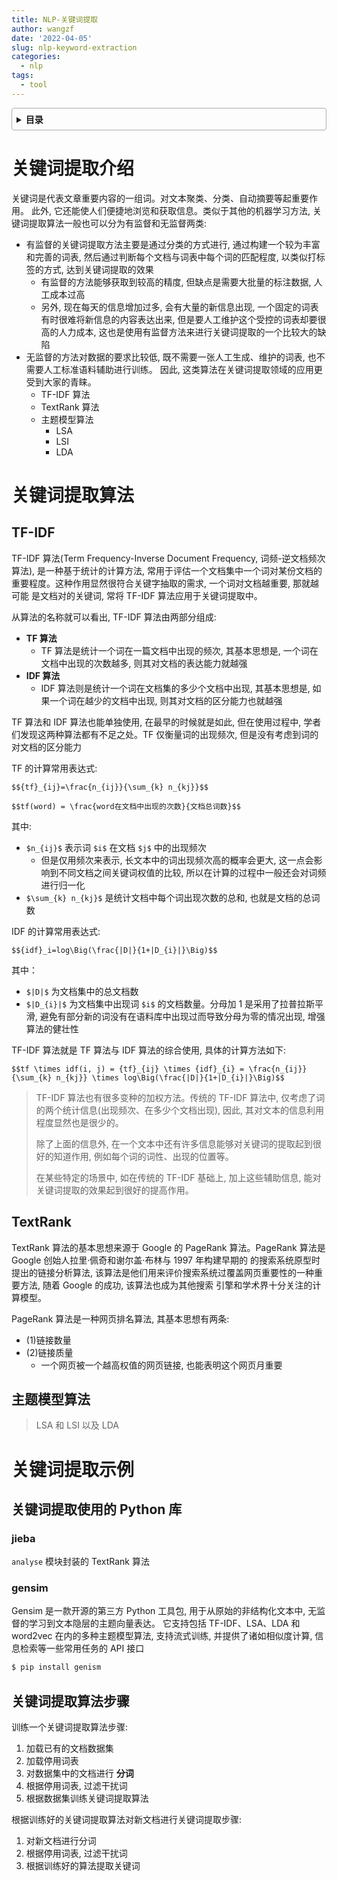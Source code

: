 ```yaml
---
title: NLP-关键词提取
author: wangzf
date: '2022-04-05'
slug: nlp-keyword-extraction
categories:
  - nlp
tags:
  - tool
---
```


<style>
details {
    border: 1px solid #aaa;
    border-radius: 4px;
    padding: .5em .5em 0;
}
summary {
    font-weight: bold;
    margin: -.5em -.5em 0;
    padding: .5em;
}
details[open] {
    padding: .5em;
}
details[open] summary {
    border-bottom: 1px solid #aaa;
    margin-bottom: .5em;
}
img {
    pointer-events: none;
}
</style>

<details><summary>目录</summary><p>

- [关键词提取介绍](#关键词提取介绍)
- [关键词提取算法](#关键词提取算法)
  - [TF-IDF](#tf-idf)
  - [TextRank](#textrank)
  - [主题模型算法](#主题模型算法)
- [关键词提取示例](#关键词提取示例)
  - [关键词提取使用的 Python 库](#关键词提取使用的-python-库)
    - [jieba](#jieba)
    - [gensim](#gensim)
  - [关键词提取算法步骤](#关键词提取算法步骤)
</p></details><p></p>

# 关键词提取介绍

关键词是代表文章重要内容的一组词。对文本聚类、分类、自动摘要等起重要作用。
此外, 它还能使人们便捷地浏览和获取信息。类似于其他的机器学习方法, 
关键词提取算法一般也可以分为有监督和无监督两类:

* 有监督的关键词提取方法主要是通过分类的方式进行, 通过构建一个较为丰富和完善的词表, 
  然后通过判断每个文档与词表中每个词的匹配程度, 以类似打标签的方式, 达到关键词提取的效果
    - 有监督的方法能够获取到较高的精度, 但缺点是需要大批量的标注数据, 人工成本过高
    - 另外, 现在每天的信息增加过多, 会有大量的新信息出现, 一个固定的词表有时很难将新信息的内容表达出来, 
      但是要人工维护这个受控的词表却要很高的人力成本, 这也是使用有监督方法来进行关键词提取的一个比较大的缺陷
* 无监督的方法对数据的要求比较低, 既不需要一张人工生成、维护的词表, 也不需要人工标准语料辅助进行训练。
  因此, 这类算法在关键词提取领域的应用更受到大家的青睐。
    - TF-IDF 算法
    - TextRank 算法
    - 主题模型算法
        - LSA
        - LSI
        - LDA

# 关键词提取算法

## TF-IDF

TF-IDF 算法(Term Frequency-Inverse Document Frequency, 词频-逆文档频次算法), 是一种基于统计的计算方法, 
常用于评估一个文档集中一个词对某份文档的重要程度。这种作用显然很符合关键字抽取的需求, 一个词对文档越重要, 那就越可能
是文档对的关键词, 常将 TF-IDF 算法应用于关键词提取中。

从算法的名称就可以看出, TF-IDF 算法由两部分组成:

* **TF 算法**
    - TF 算法是统计一个词在一篇文档中出现的频次, 其基本思想是, 一个词在文档中出现的次数越多, 则其对文档的表达能力就越强
* **IDF 算法**
    - IDF 算法则是统计一个词在文档集的多少个文档中出现, 其基本思想是, 如果一个词在越少的文档中出现, 则其对文档的区分能力也就越强

TF 算法和 IDF 算法也能单独使用, 在最早的时候就是如此, 但在使用过程中, 
学者们发现这两种算法都有不足之处。TF 仅衡量词的出现频次, 但是没有考虑到词的对文档的区分能力

TF 的计算常用表达式:

`$${tf}_{ij}=\frac{n_{ij}}{\sum_{k} n_{kj}}$$` 

`$$tf(word) = \frac{word在文档中出现的次数}{文档总词数}$$` 

其中:

* `$n_{ij}$` 表示词 `$i$` 在文档 `$j$` 中的出现频次
    - 但是仅用频次来表示, 长文本中的词出现频次高的概率会更大, 
      这一点会影响到不同文档之间关键词权值的比较, 
      所以在计算的过程中一般还会对词频进行归一化
* `$\sum_{k} n_{kj}$` 是统计文档中每个词出现次数的总和, 也就是文档的总词数

IDF 的计算常用表达式:

`$${idf}_i=log\Big(\frac{|D|}{1+|D_{i}|}\Big)$$` 

其中：

- `$|D|$` 为文档集中的总文档数
- `$|D_{i}|$` 为文档集中出现词 `$i$` 的文档数量。分母加 1 是采用了拉普拉斯平滑, 
   避免有部分新的词没有在语料库中出现过而导致分母为零的情况出现, 增强算法的健壮性

TF-IDF 算法就是 TF 算法与 IDF 算法的综合使用, 具体的计算方法如下:

`$$tf \times idf(i, j) = {tf}_{ij} \times {idf}_{i} = \frac{n_{ij}}{\sum_{k} n_{kj}} \times log\Big(\frac{|D|}{1+|D_{i}|}\Big)$$` 

> TF-IDF 算法也有很多变种的加权方法。传统的 TF-IDF 算法中, 仅考虑了词的两个统计信息(出现频次、在多少个文档出现), 
> 因此, 其对文本的信息利用程度显然也是很少的。
> 
> 除了上面的信息外, 在一个文本中还有许多信息能够对关键词的提取起到很好的知道作用, 例如每个词的词性、出现的位置等。
> 
> 在某些特定的场景中, 如在传统的 TF-IDF 基础上, 加上这些辅助信息, 能对关键词提取的效果起到很好的提高作用。

## TextRank

TextRank 算法的基本思想来源于 Google 的 PageRank 算法。PageRank 算法是 Google 创始人拉里·佩奇和谢尔盖·布林与 1997 年构建早期的
的搜索系统原型时提出的链接分析算法, 该算法是他们用来评价搜索系统过覆盖网页重要性的一种重要方法, 随着 Google 的成功, 该算法也成为其他搜索
引擎和学术界十分关注的计算模型。

PageRank 算法是一种网页排名算法, 其基本思想有两条:

- (1)链接数量
- (2)链接质量
    - 一个网页被一个越高权值的网页链接, 也能表明这个网页月重要

## 主题模型算法

> LSA 和 LSI 以及 LDA

# 关键词提取示例

## 关键词提取使用的 Python 库

### jieba

`analyse` 模块封装的 TextRank 算法

### gensim

Gensim 是一款开源的第三方 Python 工具包, 用于从原始的非结构化文本中, 无监督的学习到文本隐层的主题向量表达。
它支持包括 TF-IDF、LSA、LDA 和 word2vec 在内的多种主题模型算法, 支持流式训练, 并提供了诸如相似度计算, 
信息检索等一些常用任务的 API 接口

```bash
$ pip install genism
```

## 关键词提取算法步骤

训练一个关键词提取算法步骤:

1. 加载已有的文档数据集
2. 加载停用词表
3. 对数据集中的文档进行 **分词**
4. 根据停用词表, 过滤干扰词
5. 根据数据集训练关键词提取算法

根据训练好的关键词提取算法对新文档进行关键词提取步骤:

1. 对新文档进行分词
2. 根据停用词表, 过滤干扰词
3. 根据训练好的算法提取关键词


